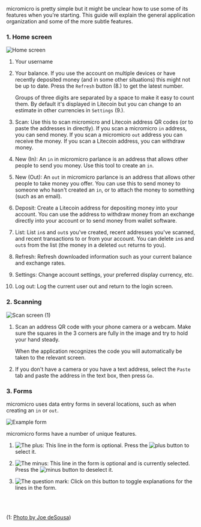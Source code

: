 <!-- Parts of the Application -->

micromicro is pretty simple but it might be unclear how to use some of its features when you're starting.  This guide will explain the general application organization and some of the more subtle features.

### 1. Home screen

![Home screen](parts_home_screen.jpg)

1. Your username

2. Your balance. If you use the account on multiple devices or have recently deposited money (and in some other situations) this might not be up to date. Press the `Refresh` button (8.) to get the latest number.

    Groups of three digits are separated by a space to make it easy to count them.  By default it's displayed in Litecoin but you can change to an estimate in other currencies in `Settings` (9.).

3. Scan: Use this to scan micromicro and Litecoin address QR codes (or to paste the addresses in directly).  If you scan a micromicro `in` address, you can send money.  If you scan a micromicro `out` address you can receive the money.  If you scan a Litecoin address, you can withdraw money.

4. New (In): An `in` in micromicro parlance is an address that allows other people to send you money. Use this tool to create an `in`.

5. New (Out): An `out` in micromicro parlance is an address that allows other people to take money you offer. You can use this to send money to someone who hasn't created an `in`, or to attach the money to something (such as an email).

6. Deposit: Create a Litecoin address for depositing money into your account.  You can use the address to withdraw money from an exchange directly into your account or to send money from wallet software.

7. List: List `in`s and `out`s you've created, recent addresses you've scanned, and recent transactions to or from your account.  You can delete `in`s and `out`s from the list (the money in a deleted `out` returns to you).

8. Refresh: Refresh downloaded information such as your current balance and exchange rates.

9. Settings: Change account settings, your preferred display currency, etc.

10. Log out: Log the current user out and return to the login screen.

### 2. Scanning

![Scan screen (1)](parts_scan_screen.jpg)

1. Scan an address QR code with your phone camera or a webcam.  Make sure the squares in the 3 corners are fully in the image and try to hold your hand steady.

    When the application recognizes the code you will automatically be taken to the relevant screen.

2. If you don't have a camera or you have a text address, select the `Paste` tab and paste the address in the text box, then press `Go`.

### 3. Forms

micromicro uses data entry forms in several locations, such as when creating an `in` or `out`.

![Example form](parts_form.jpg)

micromicro forms have a number of unique features.

1. <img alt="The plus" class="inline" src="/app/plus.svg">: This line in the form is optional.  Press the <img alt="plus button" class="inline" src="/app/plus.svg"> to select it.

2. <img alt="The minus" class="inline" src="/app/minus.svg">: This line in the form is optional and is currently selected.  Press the <img alt="minus button" class="inline" src="/app/minus.svg"> to deselect it.

3. <img alt="The question mark" class="inline" src="/app/help.svg">: Click on this button to toggle explanations for the lines in the form.

<br>
<br>

(1: [Photo by Joe deSousa](https://www.flickr.com/photos/mustangjoe/9708908233/))